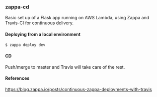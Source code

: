 ### zappa-cd

Basic set up of a Flask app running on AWS Lambda, using Zappa and Travis-CI for continuous delivery.

#### Deploying from a local environment

```sh
$ zappa deploy dev
```

#### CD

Push/merge to master and Travis will take care of the rest.

#### References

https://blog.zappa.io/posts/continuous-zappa-deployments-with-travis
